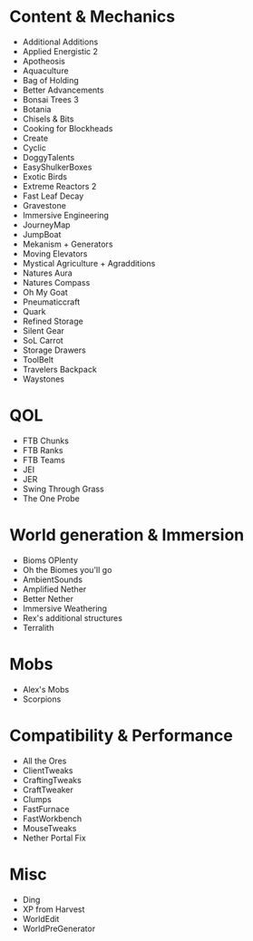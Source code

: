 # Content & Mechanics

- Additional Additions
- Applied Energistic 2
- Apotheosis
- Aquaculture
- Bag of Holding
- Better Advancements
- Bonsai Trees 3
- Botania
- Chisels & Bits
- Cooking for Blockheads
- Create
- Cyclic
- DoggyTalents
- EasyShulkerBoxes
- Exotic Birds
- Extreme Reactors 2
- Fast Leaf Decay
- Gravestone
- Immersive Engineering
- JourneyMap
- JumpBoat
- Mekanism + Generators
- Moving Elevators
- Mystical Agriculture + Agradditions
- Natures Aura
- Natures Compass
- Oh My Goat
- Pneumaticcraft
- Quark
- Refined Storage
- Silent Gear
- SoL Carrot
- Storage Drawers
- ToolBelt
- Travelers Backpack
- Waystones

# QOL

- FTB Chunks
- FTB Ranks
- FTB Teams
- JEI
- JER
- Swing Through Grass
- The One Probe

# World generation & Immersion

- Bioms OPlenty
- Oh the Biomes you'll go
- AmbientSounds
- Amplified Nether
- Better Nether
- Immersive Weathering
- Rex's additional structures
- Terralith

# Mobs

- Alex's Mobs
- Scorpions

# Compatibility & Performance

- All the Ores
- ClientTweaks
- CraftingTweaks
- CraftTweaker
- Clumps
- FastFurnace
- FastWorkbench
- MouseTweaks
- Nether Portal Fix

# Misc

- Ding
- XP from Harvest
- WorldEdit
- WorldPreGenerator
